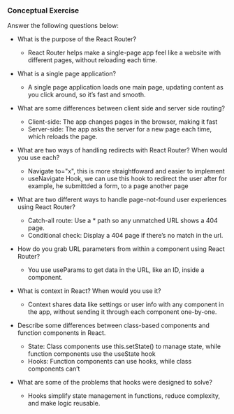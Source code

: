 ### Conceptual Exercise

Answer the following questions below:

- What is the purpose of the React Router?

  - React Router helps make a single-page app feel like a website with different pages, without reloading each time.

- What is a single page application?

  - A single page application loads one main page, updating content as you click around, so it’s fast and smooth.

- What are some differences between client side and server side routing?

  - Client-side: The app changes pages in the browser, making it fast
  - Server-side: The app asks the server for a new page each time, which reloads the page.

- What are two ways of handling redirects with React Router? When would you use each?

  - Navigate to="x", this is more straightfoward and easier to implement
  - useNavigate Hook, we can use this hook to redirect the user after for example, he submittded a form, to a page another page

- What are two different ways to handle page-not-found user experiences using React Router?

  - Catch-all route: Use a \* path so any unmatched URL shows a 404 page.
  - Conditional check: Display a 404 page if there’s no match in the url.

- How do you grab URL parameters from within a component using React Router?

  - You use useParams to get data in the URL, like an ID, inside a component.

- What is context in React? When would you use it?

  - Context shares data like settings or user info with any component in the app, without sending it through each component one-by-one.

- Describe some differences between class-based components and function
  components in React.

  - State: Class components use this.setState() to manage state, while function components use the useState hook
  - Hooks: Function components can use hooks, while class components can’t

- What are some of the problems that hooks were designed to solve?
  - Hooks simplify state management in functions, reduce complexity, and make logic reusable.
